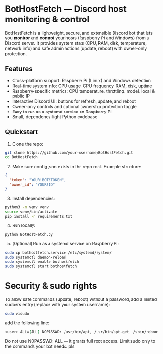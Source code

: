 # BotHostFetch — Discord host monitoring & control

BotHostFetch is a lightweight, secure, and extensible Discord bot that lets you **monitor** and **control** your hosts (Raspberry Pi and Windows) from a Discord server. It provides system stats (CPU, RAM, disk, temperature, network info) and safe admin actions (update, reboot) with owner-only protection.

## Features
- Cross-platform support: Raspberry Pi (Linux) and Windows detection
- Real-time system info: CPU usage, CPU frequency, RAM, disk, uptime
- Raspberry-specific metrics: CPU temperature, throttling, model, local & public IP
- Interactive Discord UI: buttons for refresh, update, and reboot
- Owner-only controls and optional ownership protection toggle
- Easy to run as a systemd service on Raspberry Pi
- Small, dependency-light Python codebase

## Quickstart

1. Clone the repo:
```bash
git clone https://github.com/your-username/BotHostFetch.git
cd BotHostFetch
```
2. Make sure config.json exists in the repo root. Example structure:
```json
{
  "token": "YOUR!BOT!TOKEN",
  "owner_id": "YOUR!ID"
}
```
3. Install dependencies:
```bash
python3 -m venv venv
source venv/bin/activate
pip install -r requirements.txt
```
4. Run locally:
```bash
python BotHostFetch.py
```
5. (Optional) Run as a systemd service on Raspberry Pi:
```bash
sudo cp bothostfetch.service /etc/systemd/system/
sudo systemctl daemon-reload
sudo systemctl enable bothostfetch
sudo systemctl start bothostfetch
```

# Security & sudo rights

To allow safe commands (update, reboot) without a password, add a limited sudoers entry (replace <user> with your system username):
```bash
sudo visudo
```
add the following line:
```bash
<user> ALL=(ALL) NOPASSWD: /usr/bin/apt, /usr/bin/apt-get, /sbin/reboot
```
Do not use NOPASSWD: ALL — it grants full root access.
Limit sudo only to the commands your bot needs.
pls
